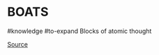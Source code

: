 # BOATS 
#knowledge #to-expand 
Blocks of atomic thought 

[Source](https://www.youtube.com/watch?v=058Tvff2Fso)